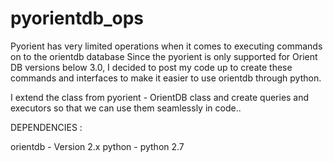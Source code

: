 # pyorientdb_ops
Pyorient has very limited operations when it comes to executing commands on to the orientdb database Since the pyorient is only supported for Orient DB versions below 3.0, I decided to post my code up to create these commands and interfaces to make it easier to use orientdb through python.

I extend the class from pyorient - OrientDB class and create queries and executors so that we can use them seamlessly in code..


DEPENDENCIES : 

orientdb - Version 2.x
python - python 2.7
